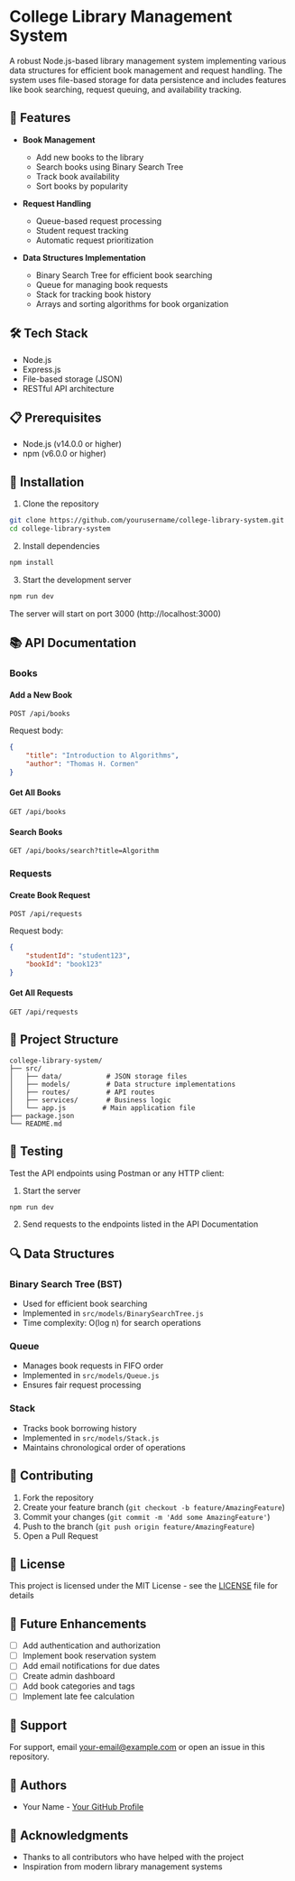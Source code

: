 # College Library Management System

A robust Node.js-based library management system implementing various data structures for efficient book management and request handling. The system uses file-based storage for data persistence and includes features like book searching, request queuing, and availability tracking.

## 🚀 Features

- **Book Management**
  - Add new books to the library
  - Search books using Binary Search Tree
  - Track book availability
  - Sort books by popularity

- **Request Handling**
  - Queue-based request processing
  - Student request tracking
  - Automatic request prioritization

- **Data Structures Implementation**
  - Binary Search Tree for efficient book searching
  - Queue for managing book requests
  - Stack for tracking book history
  - Arrays and sorting algorithms for book organization

## 🛠️ Tech Stack

- Node.js
- Express.js
- File-based storage (JSON)
- RESTful API architecture

## 📋 Prerequisites

- Node.js (v14.0.0 or higher)
- npm (v6.0.0 or higher)

## 🔧 Installation

1. Clone the repository
```bash
git clone https://github.com/yourusername/college-library-system.git
cd college-library-system
```

2. Install dependencies
```bash
npm install
```

3. Start the development server
```bash
npm run dev
```

The server will start on port 3000 (http://localhost:3000)

## 📚 API Documentation

### Books

#### Add a New Book
```http
POST /api/books
```
Request body:
```json
{
    "title": "Introduction to Algorithms",
    "author": "Thomas H. Cormen"
}
```

#### Get All Books
```http
GET /api/books
```

#### Search Books
```http
GET /api/books/search?title=Algorithm
```

### Requests

#### Create Book Request
```http
POST /api/requests
```
Request body:
```json
{
    "studentId": "student123",
    "bookId": "book123"
}
```

#### Get All Requests
```http
GET /api/requests
```

## 📁 Project Structure

```
college-library-system/
├── src/
│   ├── data/           # JSON storage files
│   ├── models/         # Data structure implementations
│   ├── routes/         # API routes
│   ├── services/       # Business logic
│   └── app.js         # Main application file
├── package.json
└── README.md
```

## 🧪 Testing

Test the API endpoints using Postman or any HTTP client:

1. Start the server
```bash
npm run dev
```

2. Send requests to the endpoints listed in the API Documentation

## 🔍 Data Structures

### Binary Search Tree (BST)
- Used for efficient book searching
- Implemented in `src/models/BinarySearchTree.js`
- Time complexity: O(log n) for search operations

### Queue
- Manages book requests in FIFO order
- Implemented in `src/models/Queue.js`
- Ensures fair request processing

### Stack
- Tracks book borrowing history
- Implemented in `src/models/Stack.js`
- Maintains chronological order of operations

## 🤝 Contributing

1. Fork the repository
2. Create your feature branch (`git checkout -b feature/AmazingFeature`)
3. Commit your changes (`git commit -m 'Add some AmazingFeature'`)
4. Push to the branch (`git push origin feature/AmazingFeature`)
5. Open a Pull Request

## 📝 License

This project is licensed under the MIT License - see the [LICENSE](LICENSE) file for details

## 🎯 Future Enhancements

- [ ] Add authentication and authorization
- [ ] Implement book reservation system
- [ ] Add email notifications for due dates
- [ ] Create admin dashboard
- [ ] Add book categories and tags
- [ ] Implement late fee calculation

## 🛟 Support

For support, email your-email@example.com or open an issue in this repository.

## 👥 Authors

- Your Name - [Your GitHub Profile](https://github.com/yourusername)

## 🙏 Acknowledgments

- Thanks to all contributors who have helped with the project
- Inspiration from modern library management systems
